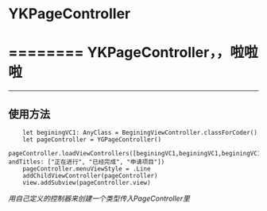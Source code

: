 # YKPageController
========
YKPageController，，啦啦啦
========
--------
使用方法
--------
        let beginingVC1: AnyClass = BeginingViewController.classForCoder()
        let pageController = YGPageController()
        pageController.loadViewControllers([beginingVC1,beginingVC1,beginingVC1], andTitles: ["正在进行", "已经完成", "申请项目"])
        pageController.menuViewStyle = .Line
        addChildViewController(pageController)
        view.addSubview(pageController.view)
*用自己定义的控制器来创建一个类型传入PageController里*
